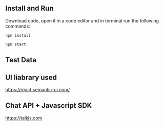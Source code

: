 ## Install and Run

Download code, open it in a code editor and in terminal run the following commands:

`npm install`

`npm start`

## Test Data



## UI liabrary used

https://react.semantic-ui.com/

## Chat API + Javascript SDK

https://talkjs.com
